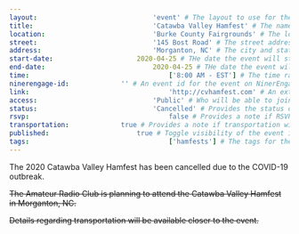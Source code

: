 ```yaml
---
layout:								'event' # The layout to use for the event page. This should never be changed.
title:								'Catawba Valley Hamfest' # The name of the event.
location:							'Burke County Fairgrounds' # The location or building of the event.
street:								'145 Bost Road' # The street address of the event.
address:							'Morganton, NC' # The city and state of the event.
start-date:						2020-04-25 # THe date the event will start. YYYY-MM-DD.
end-date:							2020-04-25 # THe date the event will end. YYYY-MM-DD.
time:									['8:00 AM - EST'] # The time range of the event. Does not include travel. An array of times for multi-day events.
ninerengage-id:				'' # An event id for the event on NinerEngage. Optional.
link:									'http://cvhamfest.com' # An external link to the event. Optional.
access:								'Public' # Who will be able to join us for the event. Values: 'Club', 'School', or 'Public'.
status:								'Cancelled' # Provides the status of the event. Values: 'Attending', 'Planned', 'Cancelled'.
rsvp:									false # Provides a note if RSVP via email is required.
transportation:				true # Provides a note if transportation will be provided.
published:						true # Toggle visibility of the event in feeds.
tags:									['hamfests'] # The tags for the event.
---
```



The 2020 Catawba Valley Hamfest has been cancelled due to the COVID-19 outbreak.

<!--more-->

~~The Amateur Radio Club is planning to attend the Catawba Valley Hamfest in Morganton, NC.~~

~~Details regarding transportation will be available closer to the event.~~
